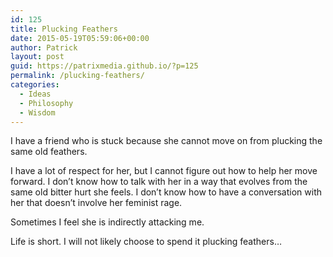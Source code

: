 ```yaml
---
id: 125
title: Plucking Feathers
date: 2015-05-19T05:59:06+00:00
author: Patrick
layout: post
guid: https://patrixmedia.github.io/?p=125
permalink: /plucking-feathers/
categories:
  - Ideas
  - Philosophy
  - Wisdom
---
```

I have a friend who is stuck because she cannot move on from plucking the same old feathers.

I have a lot of respect for her, but I cannot figure out how to help her move forward. I don&#8217;t know how to talk with her in a way that evolves from the same old bitter hurt she feels. I don&#8217;t know how to have a conversation with her that doesn&#8217;t involve her feminist rage.

Sometimes I feel she is indirectly attacking me.

Life is short. I will not likely choose to spend it plucking feathers&#8230;